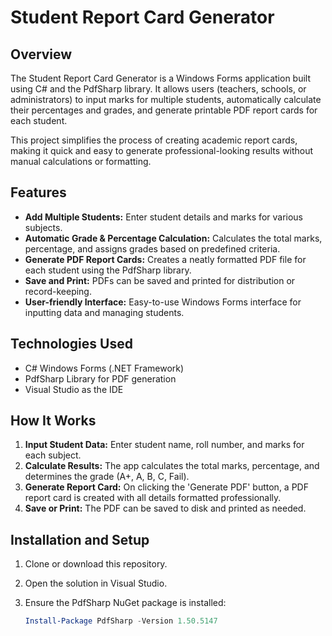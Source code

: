 # Student Report Card Generator

## Overview

The Student Report Card Generator is a Windows Forms application built using C# and the PdfSharp library. It allows users (teachers, schools, or administrators) to input marks for multiple students, automatically calculate their percentages and grades, and generate printable PDF report cards for each student.

This project simplifies the process of creating academic report cards, making it quick and easy to generate professional-looking results without manual calculations or formatting.

## Features

- **Add Multiple Students:** Enter student details and marks for various subjects.
- **Automatic Grade & Percentage Calculation:** Calculates the total marks, percentage, and assigns grades based on predefined criteria.
- **Generate PDF Report Cards:** Creates a neatly formatted PDF file for each student using the PdfSharp library.
- **Save and Print:** PDFs can be saved and printed for distribution or record-keeping.
- **User-friendly Interface:** Easy-to-use Windows Forms interface for inputting data and managing students.

## Technologies Used

- C# Windows Forms (.NET Framework)
- PdfSharp Library for PDF generation
- Visual Studio as the IDE

## How It Works

1. **Input Student Data:** Enter student name, roll number, and marks for each subject.
2. **Calculate Results:** The app calculates the total marks, percentage, and determines the grade (A+, A, B, C, Fail).
3. **Generate Report Card:** On clicking the 'Generate PDF' button, a PDF report card is created with all details formatted professionally.
4. **Save or Print:** The PDF can be saved to disk and printed as needed.

## Installation and Setup

1. Clone or download this repository.
2. Open the solution in Visual Studio.
3. Ensure the PdfSharp NuGet package is installed:

   ```powershell
   Install-Package PdfSharp -Version 1.50.5147
